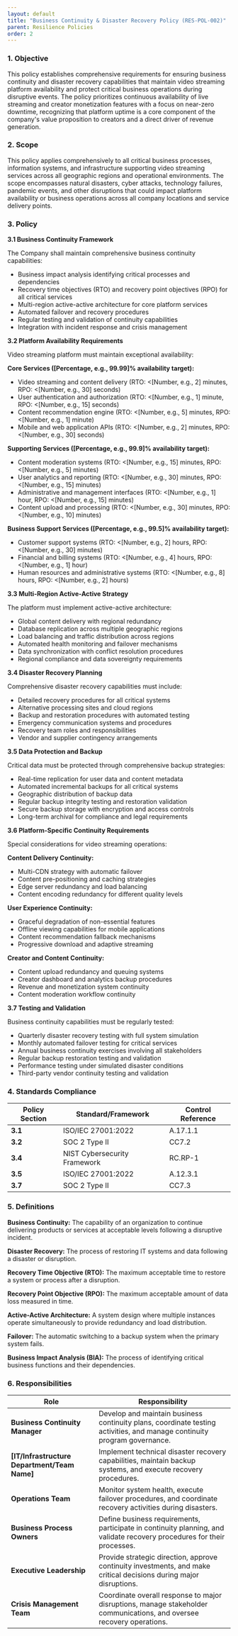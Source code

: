```yaml
---
layout: default
title: "Business Continuity & Disaster Recovery Policy (RES-POL-002)"
parent: Resilience Policies
order: 2
---
```


### 1. Objective

This policy establishes comprehensive requirements for ensuring business continuity and disaster recovery capabilities that maintain video streaming platform availability and protect critical business operations during disruptive events. The policy prioritizes continuous availability of live streaming and creator monetization features with a focus on near-zero downtime, recognizing that platform uptime is a core component of the company's value proposition to creators and a direct driver of revenue generation.

### 2. Scope

This policy applies comprehensively to all critical business processes, information systems, and infrastructure supporting video streaming services across all geographic regions and operational environments. The scope encompasses natural disasters, cyber attacks, technology failures, pandemic events, and other disruptions that could impact platform availability or business operations across all company locations and service delivery points.

### 3. Policy

**3.1 Business Continuity Framework**

The Company shall maintain comprehensive business continuity capabilities:
- Business impact analysis identifying critical processes and dependencies
- Recovery time objectives (RTO) and recovery point objectives (RPO) for all critical services
- Multi-region active-active architecture for core platform services
- Automated failover and recovery procedures
- Regular testing and validation of continuity capabilities
- Integration with incident response and crisis management

**3.2 Platform Availability Requirements**

Video streaming platform must maintain exceptional availability:

**Core Services ([Percentage, e.g., 99.99]% availability target):**
- Video streaming and content delivery (RTO: <[Number, e.g., 2] minutes, RPO: <[Number, e.g., 30] seconds)
- User authentication and authorization (RTO: <[Number, e.g., 1] minute, RPO: <[Number, e.g., 15] seconds)
- Content recommendation engine (RTO: <[Number, e.g., 5] minutes, RPO: <[Number, e.g., 1] minute)
- Mobile and web application APIs (RTO: <[Number, e.g., 2] minutes, RPO: <[Number, e.g., 30] seconds)

**Supporting Services ([Percentage, e.g., 99.9]% availability target):**
- Content moderation systems (RTO: <[Number, e.g., 15] minutes, RPO: <[Number, e.g., 5] minutes)
- User analytics and reporting (RTO: <[Number, e.g., 30] minutes, RPO: <[Number, e.g., 15] minutes)
- Administrative and management interfaces (RTO: <[Number, e.g., 1] hour, RPO: <[Number, e.g., 15] minutes)
- Content upload and processing (RTO: <[Number, e.g., 30] minutes, RPO: <[Number, e.g., 10] minutes)

**Business Support Services ([Percentage, e.g., 99.5]% availability target):**
- Customer support systems (RTO: <[Number, e.g., 2] hours, RPO: <[Number, e.g., 30] minutes)
- Financial and billing systems (RTO: <[Number, e.g., 4] hours, RPO: <[Number, e.g., 1] hour)
- Human resources and administrative systems (RTO: <[Number, e.g., 8] hours, RPO: <[Number, e.g., 2] hours)

**3.3 Multi-Region Active-Active Strategy**

The platform must implement active-active architecture:
- Global content delivery with regional redundancy
- Database replication across multiple geographic regions
- Load balancing and traffic distribution across regions
- Automated health monitoring and failover mechanisms
- Data synchronization with conflict resolution procedures
- Regional compliance and data sovereignty requirements

**3.4 Disaster Recovery Planning**

Comprehensive disaster recovery capabilities must include:
- Detailed recovery procedures for all critical systems
- Alternative processing sites and cloud regions
- Backup and restoration procedures with automated testing
- Emergency communication systems and procedures
- Recovery team roles and responsibilities
- Vendor and supplier contingency arrangements

**3.5 Data Protection and Backup**

Critical data must be protected through comprehensive backup strategies:
- Real-time replication for user data and content metadata
- Automated incremental backups for all critical systems
- Geographic distribution of backup data
- Regular backup integrity testing and restoration validation
- Secure backup storage with encryption and access controls
- Long-term archival for compliance and legal requirements

**3.6 Platform-Specific Continuity Requirements**

Special considerations for video streaming operations:

**Content Delivery Continuity:**
- Multi-CDN strategy with automatic failover
- Content pre-positioning and caching strategies
- Edge server redundancy and load balancing
- Content encoding redundancy for different quality levels

**User Experience Continuity:**
- Graceful degradation of non-essential features
- Offline viewing capabilities for mobile applications
- Content recommendation fallback mechanisms
- Progressive download and adaptive streaming

**Creator and Content Continuity:**
- Content upload redundancy and queuing systems
- Creator dashboard and analytics backup procedures
- Revenue and monetization system continuity
- Content moderation workflow continuity

**3.7 Testing and Validation**

Business continuity capabilities must be regularly tested:
- Quarterly disaster recovery testing with full system simulation
- Monthly automated failover testing for critical services
- Annual business continuity exercises involving all stakeholders
- Regular backup restoration testing and validation
- Performance testing under simulated disaster conditions
- Third-party vendor continuity testing and validation

### 4. Standards Compliance

| **Policy Section** | **Standard/Framework** | **Control Reference** |
| --- | --- | --- |
| **3.1** | ISO/IEC 27001:2022 | A.17.1.1 |
| **3.2** | SOC 2 Type II | CC7.2 |
| **3.4** | NIST Cybersecurity Framework | RC.RP-1 |
| **3.5** | ISO/IEC 27001:2022 | A.12.3.1 |
| **3.7** | SOC 2 Type II | CC7.3 |

### 5. Definitions

**Business Continuity:** The capability of an organization to continue delivering products or services at acceptable levels following a disruptive incident.

**Disaster Recovery:** The process of restoring IT systems and data following a disaster or disruption.

**Recovery Time Objective (RTO):** The maximum acceptable time to restore a system or process after a disruption.

**Recovery Point Objective (RPO):** The maximum acceptable amount of data loss measured in time.

**Active-Active Architecture:** A system design where multiple instances operate simultaneously to provide redundancy and load distribution.

**Failover:** The automatic switching to a backup system when the primary system fails.

**Business Impact Analysis (BIA):** The process of identifying critical business functions and their dependencies.

### 6. Responsibilities

| Role | Responsibility |
| --- | --- |
| **Business Continuity Manager** | Develop and maintain business continuity plans, coordinate testing activities, and manage continuity program governance. |
| **[IT/Infrastructure Department/Team Name]** | Implement technical disaster recovery capabilities, maintain backup systems, and execute recovery procedures. |
| **Operations Team** | Monitor system health, execute failover procedures, and coordinate recovery activities during disasters. |
| **Business Process Owners** | Define business requirements, participate in continuity planning, and validate recovery procedures for their processes. |
| **Executive Leadership** | Provide strategic direction, approve continuity investments, and make critical decisions during major disruptions. |
| **Crisis Management Team** | Coordinate overall response to major disruptions, manage stakeholder communications, and oversee recovery operations. |
